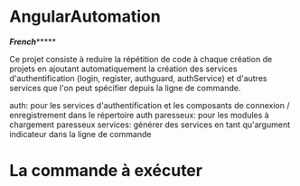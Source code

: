 # AngularAutomation

 ***********French****************

Ce projet consiste à reduire la répétition de code à chaque création de projets en ajoutant automatiquement la création des services d'authentification (login, register, authguard, authService) et d'autres services que l'on peut spécifier depuis la ligne de commande.


auth: pour les services d'authentification et les composants de connexion / enregistrement dans le répertoire auth
paresseux: pour les modules à chargement paresseux
services: générer des services en tant qu'argument indicateur dans la ligne de commande


# La commande à exécuter
